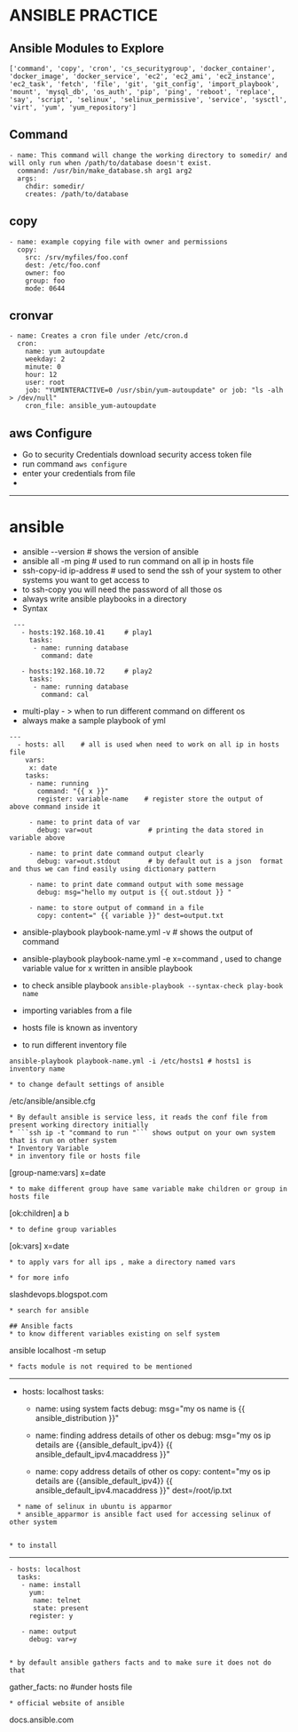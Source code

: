 # ANSIBLE PRACTICE

## Ansible Modules to Explore
```
['command', 'copy', 'cron', 'cs_securitygroup', 'docker_container', 'docker_image', 'docker_service', 'ec2', 'ec2_ami', 'ec2_instance', 'ec2_task', 'fetch', 'file', 'git', 'git_config', 'import_playbook', 'mount', 'mysql_db', 'os_auth', 'pip', 'ping', 'reboot', 'replace', 'say', 'script', 'selinux', 'selinux_permissive', 'service', 'sysctl', 'virt', 'yum', 'yum_repository']
```

## Command
```
- name: This command will change the working directory to somedir/ and will only run when /path/to/database doesn't exist.
  command: /usr/bin/make_database.sh arg1 arg2
  args:
    chdir: somedir/
    creates: /path/to/database
```

## copy
```
- name: example copying file with owner and permissions
  copy:
    src: /srv/myfiles/foo.conf
    dest: /etc/foo.conf
    owner: foo
    group: foo
    mode: 0644
```

## cronvar
```
- name: Creates a cron file under /etc/cron.d
  cron:
    name: yum autoupdate
    weekday: 2
    minute: 0
    hour: 12
    user: root
    job: "YUMINTERACTIVE=0 /usr/sbin/yum-autoupdate" or job: "ls -alh > /dev/null"
    cron_file: ansible_yum-autoupdate
```

## aws Configure
 * Go to security Credentials download security access token file
 * run command ``` aws configure ```
 * enter your credentials from file
 *
 -----

 # ansible

 * ansible --version # shows the version of ansible
 * ansible all -m ping     # used to run command on all ip in hosts file
 * ssh-copy-id ip-address   # used to send the ssh of your system to other systems you want to get access to
 * to ssh-copy you will need the password of all those os
 * always write ansible playbooks in a directory
 * Syntax
 ```
  ---
    - hosts:192.168.10.41     # play1
      tasks:
       - name: running database
         command: date

    - hosts:192.168.10.72     # play2
      tasks:
       - name: running database
         command: cal  
  ```
  * multi-play - > when to run different command on different os
  * always make a sample playbook of yml

  ```
  ---
    - hosts: all    # all is used when need to work on all ip in hosts file
      vars:
       x: date
      tasks:
       - name: running
         command: "{{ x }}"
         register: variable-name    # register store the output of  above command inside it

       - name: to print data of var
         debug: var=out              # printing the data stored in  variable above

       - name: to print date command output clearly
         debug: var=out.stdout       # by default out is a json  format and thus we can find easily using dictionary pattern

       - name: to print date command output with some message
         debug: msg="hello my output is {{ out.stdout }} "

       - name: to store output of command in a file
         copy: content=" {{ variable }}" dest=output.txt
  ```
  * ansible-playbook playbook-name.yml -v # shows the output of command
  * ansible-playbook playbook-name.yml -e x=command , used to change variable value for x written in ansible playbook
  * to check ansible playbook
  ```ansible-playbook --syntax-check play-book name```

  * importing variables from a file

  * hosts file is known as inventory
  * to run different inventory file
  ```
  ansible-playbook playbook-name.yml -i /etc/hosts1 # hosts1 is inventory name

  * to change default settings of ansible
  ```
  /etc/ansible/ansible.cfg
  ```
  * By default ansible is service less, it reads the conf file from present working directory initially
  * ```ssh ip -t "command to run "``` shows output on your own system that is run on other system
  * Inventory Variable
  * in inventory file or hosts file
  ```
  [group-name:vars]
  x=date
  ```
  * to make different group have same variable make children or group in hosts file
  ```
  [ok:children]
  a
  b
  ```
  * to define group variables
  ```
  [ok:vars]
  x=date
  ```
  * to apply vars for all ips , make a directory named vars

  * for more info
  ```
  slashdevops.blogspot.com
  ```
  * search for ansible

## Ansible facts
  * to know different variables existing on self system  
  ```
  ansible localhost -m setup
  ```
  * facts module is not required to be mentioned

```
 ---
  - hosts: localhost
    tasks:
     - name: using system facts
       debug: msg="my os name is {{ ansible_distribution }}"

     - name: finding address details of other os
       debug: msg="my os ip details are {{ansible_default_ipv4}} {{ ansible_default_ipv4.macaddress }}"

     - name: copy  address details of other os
       copy: content="my os ip details are {{ansible_default_ipv4}} {{ ansible_default_ipv4.macaddress }}" dest=/root/ip.txt       
```
  * name of selinux in ubuntu is apparmor
  * ansible_apparmor is ansible fact used for accessing selinux of other system


* to install
```
  ---
    - hosts: localhost
      tasks:
       - name: install
         yum:
          name: telnet
          state: present
         register: y

       - name: output
         debug: var=y
```

* by default ansible gathers facts and to make sure it does not do that
```
gather_facts: no     #under hosts file
```
* official website of ansible
```
docs.ansible.com
```

